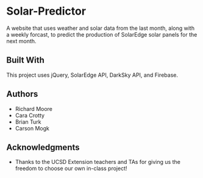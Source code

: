 # Solar-Predictor #
A website that uses weather and solar data from the last month, along with a weekly forcast, to predict the production of SolarEdge solar panels for the next month.
## Built With ##
This project uses jQuery, SolarEdge API, DarkSky API, and Firebase.
## Authors ##
* Richard Moore
* Cara Crotty
* Brian Turk
* Carson Mogk
## Acknowledgments ##
* Thanks to the UCSD Extension teachers and TAs for giving us the freedom to choose our own in-class project!
